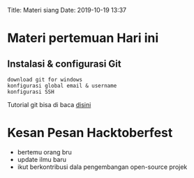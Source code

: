 Title: Materi siang
Date: 2019-10-19 13:37
# Materi pertemuan Hari ini

## Instalasi & configurasi Git

    download git for windows
    konfigurasi global email & username
    konfigurasi SSH

 Tutorial git bisa di baca [disini](https://git-scm.com/) 

 # Kesan Pesan Hacktoberfest

 - bertemu orang bru
 - update ilmu baru
 - ikut berkontribusi dala pengembangan open-source projek